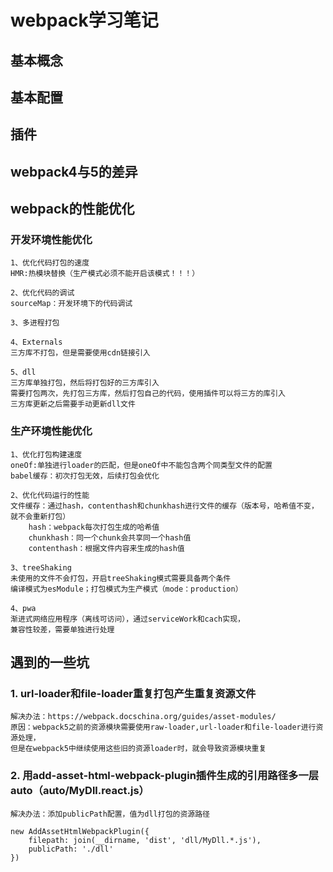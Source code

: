# webpack学习笔记

## 基本概念

## 基本配置

## 插件

## webpack4与5的差异

## webpack的性能优化

### 开发环境性能优化

```
1、优化代码打包的速度
HMR:热模块替换（生产模式必须不能开启该模式！！！）
```

```
2、优化代码的调试
sourceMap：开发环境下的代码调试
```

```
3、多进程打包
```

```
4、Externals
三方库不打包，但是需要使用cdn链接引入
```

```
5、dll
三方库单独打包，然后将打包好的三方库引入
需要打包两次，先打包三方库，然后打包自己的代码，使用插件可以将三方的库引入
三方库更新之后需要手动更新dll文件
```

### 生产环境性能优化

```
1、优化打包构建速度
oneOf:单独进行loader的匹配，但是oneOf中不能包含两个同类型文件的配置
babel缓存：初次打包无效，后续打包会优化
```

```
2、优化代码运行的性能
文件缓存：通过hash，contenthash和chunkhash进行文件的缓存（版本号，哈希值不变，就不会重新打包）
    hash：webpack每次打包生成的哈希值
    chunkhash：同一个chunk会共享同一个hash值
    contenthash：根据文件内容来生成的hash值
```

```
3、treeShaking
未使用的文件不会打包，开启treeShaking模式需要具备两个条件
编译模式为esModule；打包模式为生产模式（mode：production）
```

```
4、pwa
渐进式网络应用程序（离线可访问），通过serviceWork和cach实现，
兼容性较差，需要单独进行处理
```

## 遇到的一些坑

### 1. url-loader和file-loader重复打包产生重复资源文件

```
解决办法：https://webpack.docschina.org/guides/asset-modules/
原因：webpack5之前的资源模块需要使用raw-loader,url-loader和file-loader进行资源处理， 
但是在webpack5中继续使用这些旧的资源loader时，就会导致资源模块重复
```

### 2. 用add-asset-html-webpack-plugin插件生成的引用路径多一层auto（auto/MyDll.react.js）

```
解决办法：添加publicPath配置，值为dll打包的资源路径
```

```
new AddAssetHtmlWebpackPlugin({
    filepath: join(__dirname, 'dist', 'dll/MyDll.*.js'),
    publicPath: './dll'
})
```
